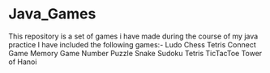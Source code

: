 # Java_Games
This repository is a set of games i have made during the course of my java practice
I have included the following games:-
Ludo 
Chess
Tetris
Connect Game
Memory Game
Number Puzzle
Snake
Sudoku
Tetris
TicTacToe
Tower of Hanoi
